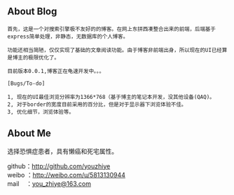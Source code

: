 ## About Blog   
```
首先，这是一个对搜索引擎极不友好的的博客。在网上东拼西凑整合出来的前端，后端基于express简单处理，非静态，无数据库的个人博客。  

功能还相当简陋，仅仅实现了基础的文章阅读功能。由于博客非前端出身，所以现在的UI已经算是博主的极限优化了。

目前版本0.0.1,博客正在龟速开发中。。。  

[Bugs/To-do]  

1, 现在的UI最佳浏览分辨率为1366*768（基于博主的笔记本开发，没其他设备(QAQ)。
2, 对于border的宽度目前采用的百分比，但是对于显示器下浏览体验不佳。
3, 优化细节，浏览体验等。
```
## About Me  

选择恐惧症患者，具有懒癌和死宅属性。 

github：<http://github.com/youzhiye>   
weibo ：<http://weibo.com/u/5813130944>  
mail&nbsp;&nbsp;&nbsp;&nbsp;：<you_zhiye@163.com>
